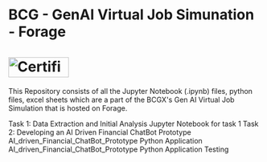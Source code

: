 # BCG - GenAI Virtual Job Simunation - Forage <br><br> <a href="https://forage-uploads-prod.s3.amazonaws.com/completion-certificates/Accenture%20North%20America/hzmoNKtzvAzXsEqx8_Accenture%20North%20America_TeJAqCY4WoniQCcQL_1723569398915_completion_certificate.pdf"><img src="https://github.com/user-attachments/assets/9215e305-8d11-4a87-9779-fc3488e5ce79" alt="Certificate" width="120" height="40"></a>

This Repository consists of all the Jupyter Notebook (.ipynb) files, python files, excel sheets which are a part of the BCGX's Gen AI Virtual Job Simulation that is hosted on Forage.

Task 1: Data Extraction and Initial Analysis
Jupyter Notebook for task 1
Task 2: Developing an AI Driven Financial ChatBot Prototype
AI_driven_Financial_ChatBot_Prototype Python Application
AI_driven_Financial_ChatBot_Prototype Python Application Testing
